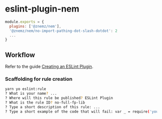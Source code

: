 # eslint-plugin-nem

```js
module.exports = {
  plugins: ['@znemz/nem'],
  '@znemz/nem/no-import-pathing-dot-slash-dotdot': 2
  ...
}
```

## Workflow

Refer to the guide [Creating an ESLint Plugin](https://medium.com/@btegelund/creating-an-eslint-plugin-87f1cb42767f).

### Scaffolding for rule creation

```bash
yarn yo eslint:rule
? What is your name? ...
? Where will this rule be published? ESLint Plugin
? What is the rule ID? no-full-fp-lib
? Type a short description of this rule: ...
? Type a short example of the code that will fail: var _ = require('your favorite fp library');
```
